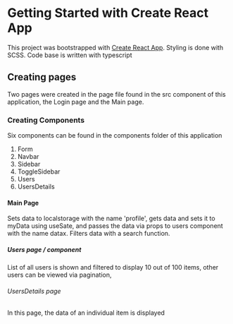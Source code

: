 # Getting Started with Create React App

This project was bootstrapped with [Create React App](https://github.com/facebook/create-react-app).
Styling is done with SCSS.
Code base is written with typescript

## Creating pages

Two pages were created in the page file found in the src component of this application, the Login page and the Main page.

### Creating Components

Six components can be found in the components folder of this application

1. Form
2. Navbar
3. Sidebar
4. ToggleSidebar
5. Users
6. UsersDetails

#### Main Page

Sets data to localstorage with the name 'profile', gets data and sets it to myData using useSate, and passes the data via props to users component with the name datax.
Filters data with a search function.

##### Users page / component

List of all users is shown and filtered to display 10 out of 100 items, other users can be viewed via pagination,

###### UsersDetails page

In this page, the data of an individual item is displayed
